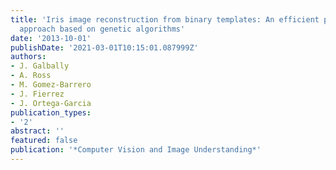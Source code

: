 ```yaml
---
title: 'Iris image reconstruction from binary templates: An efficient probabilistic
  approach based on genetic algorithms'
date: '2013-10-01'
publishDate: '2021-03-01T10:15:01.087999Z'
authors:
- J. Galbally
- A. Ross
- M. Gomez-Barrero
- J. Fierrez
- J. Ortega-Garcia
publication_types:
- '2'
abstract: ''
featured: false
publication: '*Computer Vision and Image Understanding*'
---
```



